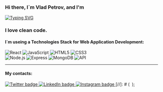 ### Hi there, I`m Vlad Petrov, and I'm
[![Typing SVG](https://readme-typing-svg.herokuapp.com?color=%2336BCF7&lines=Front-End+Developer+Enginner)](https://git.io/typing-svg)

### I love clean code.

#### I`m useing a Technologies Stack for Web Application Development: 
![React](https://img.shields.io/badge/-React-141130?style=for-the-badge&logo=React)
![JavaScript](https://img.shields.io/badge/-JavaScript-141130?style=for-the-badge&logo=JavaScript&logoColor=yellow)
![HTML5](https://img.shields.io/badge/-HTML5-141130?style=for-the-badge&logo=HTML5&logoColor=FF0000)
![CSS3](https://img.shields.io/badge/-CSS3-141130?style=for-the-badge&logo=CSS3&logoColor=009900)  
![Node.js](https://img.shields.io/badge/-Node.js-141130?style=for-the-badge&logo=Node.js)
![Express](https://img.shields.io/badge/-Express-141130?style=for-the-badge&logo=Express)
![MongoDB](https://img.shields.io/badge/-MongoDB-141130?style=for-the-badge&logo=MongoDB)
![API](https://img.shields.io/badge/-API-141130?style=for-the-badge)


---
#### My contacts:
<p align='center'>

[//]: # ([![Telegram]&#40;https://img.shields.io/badge/-Telegram-141130?style=for-the-badge&logo=Telegram&#41;]&#40;https://t.me/WhatIsLovekin&#41;)

[//]: # ([![Gmail]&#40;https://ssl.gstatic.com/ui/v1/icons/mail/rfr/logo_gmail_lockup_default_1x_r5.png&#41;]&#40;mailto:donvladon996@gmail.com&#41;)

[//]: # (<a href="https://instagram.com/don_vladon_">)

[//]: # (<img src="https://img.shields.io/badge/instagram-%23E4405F.svg?&style=for-the-badge&logo=instagram&logoColor=white" alt="Instagram badge" />)


</p>

<p align='start'>
<a href="https://t.me/WhatIsLovekin">
<img src="https://img.shields.io/badge/-Telegram-141130?style=for-the-badge&logo=Telegram" alt="Twitter badge" />
</a>
<a href="https://donvladon996@gmail.com">
<img src="https://ssl.gstatic.com/ui/v1/icons/mail/rfr/logo_gmail_lockup_default_1x_r5.png" alt="LinkedIn badge" />
</a>
<a href="https://instagram.com/don_vladon_">
<img src="https://img.shields.io/badge/instagram-%23E4405F.svg?&style=for-the-badge&logo=instagram&logoColor=white" alt="Instagram badge" />
</a>
  [//]: # (</a>&nbsp;&nbsp;);
</p>
